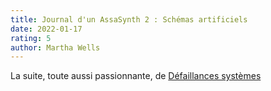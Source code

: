 ```yaml
---
title: Journal d'un AssaSynth 2 : Schémas artificiels
date: 2022-01-17
rating: 5
author: Martha Wells
---
```


La suite, toute aussi passionnante, de [Défaillances systèmes](/books/journal-assasynth-2)
